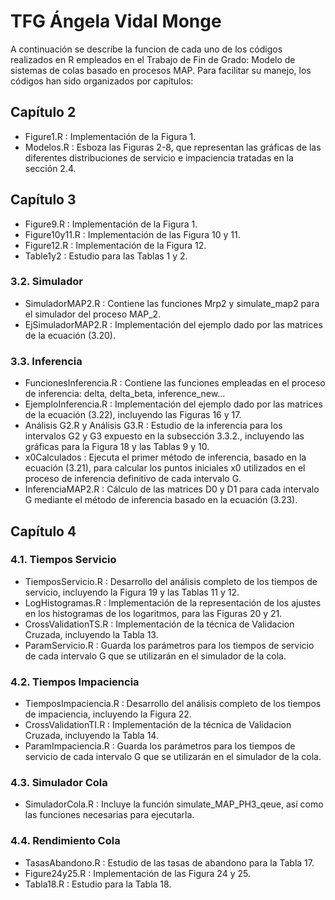 # TFG Ángela Vidal Monge

A continuación se describe la funcion de cada uno de los códigos realizados en R empleados en el Trabajo de Fin de Grado: Modelo de sistemas de colas basado en procesos MAP. Para facilitar su manejo, los códigos han sido organizados por capítulos:

## Capítulo 2
- Figure1.R : Implementación de la Figura 1.
- Modelos.R : Esboza las Figuras 2-8, que representan las gráficas de las diferentes distribuciones de servicio e impaciencia tratadas en la sección 2.4.


## Capítulo 3
- Figure9.R :  Implementación de la Figura 1.
- Figure10y11.R :  Implementación de las Figura 10 y 11.
- Figure12.R : Implementación de la Figura 12.
- Table1y2 : Estudio para las Tablas 1 y 2.

### 3.2. Simulador
- SimuladorMAP2.R : Contiene las funciones Mrp2 y simulate_map2 para el simulador del proceso MAP_2.
- EjSimuladorMAP2.R : Implementación del ejemplo dado por las matrices de la ecuación (3.20).

### 3.3. Inferencia
- FuncionesInferencia.R : Contiene las funciones empleadas en el proceso de inferencia: delta, delta_beta, inference_new...
- EjemploInferencia.R : Implementación del ejemplo dado por las matrices de la ecuación (3.22), incluyendo las Figuras 16 y 17.
- Análisis G2.R y Análisis G3.R : Estudio de la inferencia para los intervalos G2 y G3 expuesto en la subsección 3.3.2., incluyendo las gráficas para la Figura 18 y las Tablas 9 y 10.
- x0Calculados : Ejecuta el primer método de inferencia, basado en la ecuación (3.21), para calcular los puntos iniciales x0 utilizados en el proceso de inferencia definitivo de cada intervalo G.
- InferenciaMAP2.R : Cálculo de las matrices D0 y D1 para cada intervalo G mediante el método de inferencia basado en la ecuación (3.23).


## Capítulo 4

### 4.1. Tiempos Servicio
- TiemposServicio.R : Desarrollo del análisis completo de los tiempos de servicio, incluyendo la Figura 19 y las Tablas 11 y 12.
- LogHistogramas.R : Implementación de la representación de los ajustes en los histogramas de los logaritmos, para las Figuras 20 y 21.
- CrossValidationTS.R : Implementación de la técnica de Validacion Cruzada, incluyendo la Tabla 13.
- ParamServicio.R : Guarda los parámetros para los tiempos de servicio de cada intervalo G que se utilizarán en el simulador de la cola.

### 4.2. Tiempos Impaciencia
- TiemposImpaciencia.R : Desarrollo del análisis completo de los tiempos de impaciencia, incluyendo la Figura 22.
- CrossValidationTI.R : Implementación de la técnica de Validacion Cruzada, incluyendo la Tabla 14.
- ParamImpaciencia.R : Guarda los parámetros para los tiempos de servicio de cada intervalo G que se utilizarán en el simulador de la cola.

### 4.3. Simulador Cola
- SimuladorCola.R : Incluye la función simulate_MAP_PH3_qeue, así como las funciones necesarias para ejecutarla.

### 4.4. Rendimiento Cola
- TasasAbandono.R : Estudio de las tasas de abandono para la Tabla 17.
- Figure24y25.R : Implementación de las Figura 24 y 25.
- Tabla18.R : Estudio para la Tabla 18. 
